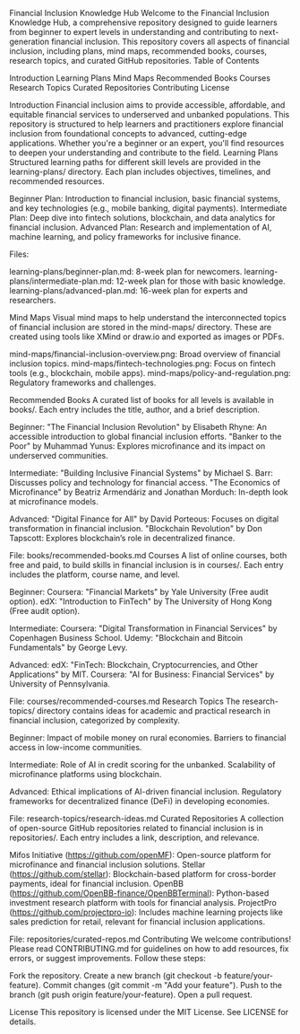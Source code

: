 Financial Inclusion Knowledge Hub
Welcome to the Financial Inclusion Knowledge Hub, a comprehensive repository designed to guide learners from beginner to expert levels in understanding and contributing to next-generation financial inclusion. This repository covers all aspects of financial inclusion, including plans, mind maps, recommended books, courses, research topics, and curated GitHub repositories.
Table of Contents

Introduction
Learning Plans
Mind Maps
Recommended Books
Courses
Research Topics
Curated Repositories
Contributing
License

Introduction
Financial inclusion aims to provide accessible, affordable, and equitable financial services to underserved and unbanked populations. This repository is structured to help learners and practitioners explore financial inclusion from foundational concepts to advanced, cutting-edge applications. Whether you're a beginner or an expert, you'll find resources to deepen your understanding and contribute to the field.
Learning Plans
Structured learning paths for different skill levels are provided in the learning-plans/ directory. Each plan includes objectives, timelines, and recommended resources.

Beginner Plan: Introduction to financial inclusion, basic financial systems, and key technologies (e.g., mobile banking, digital payments).
Intermediate Plan: Deep dive into fintech solutions, blockchain, and data analytics for financial inclusion.
Advanced Plan: Research and implementation of AI, machine learning, and policy frameworks for inclusive finance.

Files:

learning-plans/beginner-plan.md: 8-week plan for newcomers.
learning-plans/intermediate-plan.md: 12-week plan for those with basic knowledge.
learning-plans/advanced-plan.md: 16-week plan for experts and researchers.

Mind Maps
Visual mind maps to help understand the interconnected topics of financial inclusion are stored in the mind-maps/ directory. These are created using tools like XMind or draw.io and exported as images or PDFs.

mind-maps/financial-inclusion-overview.png: Broad overview of financial inclusion topics.
mind-maps/fintech-technologies.png: Focus on fintech tools (e.g., blockchain, mobile apps).
mind-maps/policy-and-regulation.png: Regulatory frameworks and challenges.

Recommended Books
A curated list of books for all levels is available in books/. Each entry includes the title, author, and a brief description.

Beginner:
"The Financial Inclusion Revolution" by Elisabeth Rhyne: An accessible introduction to global financial inclusion efforts.
"Banker to the Poor" by Muhammad Yunus: Explores microfinance and its impact on underserved communities.


Intermediate:
"Building Inclusive Financial Systems" by Michael S. Barr: Discusses policy and technology for financial access.
"The Economics of Microfinance" by Beatriz Armendáriz and Jonathan Morduch: In-depth look at microfinance models.


Advanced:
"Digital Finance for All" by David Porteous: Focuses on digital transformation in financial inclusion.
"Blockchain Revolution" by Don Tapscott: Explores blockchain’s role in decentralized finance.



File: books/recommended-books.md
Courses
A list of online courses, both free and paid, to build skills in financial inclusion is in courses/. Each entry includes the platform, course name, and level.

Beginner:
Coursera: "Financial Markets" by Yale University (Free audit option).
edX: "Introduction to FinTech" by The University of Hong Kong (Free audit option).


Intermediate:
Coursera: "Digital Transformation in Financial Services" by Copenhagen Business School.
Udemy: "Blockchain and Bitcoin Fundamentals" by George Levy.


Advanced:
edX: "FinTech: Blockchain, Cryptocurrencies, and Other Applications" by MIT.
Coursera: "AI for Business: Financial Services" by University of Pennsylvania.



File: courses/recommended-courses.md
Research Topics
The research-topics/ directory contains ideas for academic and practical research in financial inclusion, categorized by complexity.

Beginner:
Impact of mobile money on rural economies.
Barriers to financial access in low-income communities.


Intermediate:
Role of AI in credit scoring for the unbanked.
Scalability of microfinance platforms using blockchain.


Advanced:
Ethical implications of AI-driven financial inclusion.
Regulatory frameworks for decentralized finance (DeFi) in developing economies.



File: research-topics/research-ideas.md
Curated Repositories
A collection of open-source GitHub repositories related to financial inclusion is in repositories/. Each entry includes a link, description, and relevance.

Mifos Initiative (https://github.com/openMF): Open-source platform for microfinance and financial inclusion solutions.
Stellar (https://github.com/stellar): Blockchain-based platform for cross-border payments, ideal for financial inclusion.
OpenBB (https://github.com/OpenBB-finance/OpenBBTerminal): Python-based investment research platform with tools for financial analysis.
ProjectPro (https://github.com/projectpro-io): Includes machine learning projects like sales prediction for retail, relevant for financial inclusion applications.

File: repositories/curated-repos.md
Contributing
We welcome contributions! Please read CONTRIBUTING.md for guidelines on how to add resources, fix errors, or suggest improvements. Follow these steps:

Fork the repository.
Create a new branch (git checkout -b feature/your-feature).
Commit changes (git commit -m "Add your feature").
Push to the branch (git push origin feature/your-feature).
Open a pull request.

License
This repository is licensed under the MIT License. See LICENSE for details.
